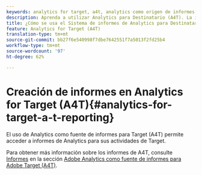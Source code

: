 ```yaml
---
keywords: analytics for target, a4t, analytics como origen de informes
description: Aprenda a utilizar Analytics para Destinatario (A4T). La integración de A4T le permite acceder a informes de Adobe Analytics sólidos para sus actividades de Adobe Target.
title: ¿Cómo se usa el Sistema de informes de Analytics para Destinatario (A4T)?
feature: Analytics for Target (A4T)
translation-type: tm+mt
source-git-commit: bb27f6e540998f7dbe7642551f7a5013f2fd25b4
workflow-type: tm+mt
source-wordcount: '97'
ht-degree: 62%

---
```



# Creación de informes en Analytics for Target (A4T){#analytics-for-target-a-t-reporting}

El uso de Analytics como fuente de informes para Target (A4T) permite acceder a informes de Analytics para sus actividades de Target.

Para obtener más información sobre los informes de A4T, consulte [Informes](/help/c-integrating-target-with-mac/a4t/reporting.md#concept_716AF8D545AD404EAAEE99A6DB7B9483) en la sección [Adobe Analytics como fuente de informes para Adobe Target (A4T)](/help/c-integrating-target-with-mac/a4t/a4t.md#concept_7540C8C04259434AB6EE33B09F47A1DE).
